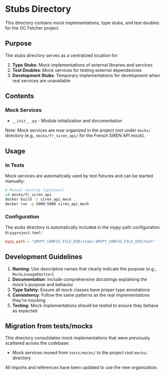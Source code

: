 # Stubs Directory

This directory contains mock implementations, type stubs, and test doubles for the OC Fetcher project.

## Purpose

The stubs directory serves as a centralized location for:

1. **Type Stubs**: Mock implementations of external libraries and services
2. **Test Doubles**: Mock services for testing external dependencies
3. **Development Stubs**: Temporary implementations for development when real services are unavailable

## Contents

### Mock Services

- `__init__.py` - Module initialization and documentation

Note: Mock services are now organized in the project root under `mocks/` directory (e.g., `mocks/fr_siren_api/` for the French SIREN API mock).

## Usage

### In Tests

Mock services are automatically used by test fixtures and can be started manually:

```bash
# Manual testing (optional)
cd mocks/fr_siren_api
docker build -t siren_api_mock .
docker run -p 5000:5000 siren_api_mock
```

### Configuration

The stubs directory is automatically included in the mypy path configuration in `pyproject.toml`:

```toml
mypy_path = "$MYPY_CONFIG_FILE_DIR/stubs:$MYPY_CONFIG_FILE_DIR/test"
```

## Development Guidelines

1. **Naming**: Use descriptive names that clearly indicate the purpose (e.g., `MockLineageEmitter`)
2. **Documentation**: Include comprehensive docstrings explaining the mock's purpose and behavior
3. **Type Safety**: Ensure all mock classes have proper type annotations
4. **Consistency**: Follow the same patterns as the real implementations they're mocking
5. **Testing**: Mock implementations should be tested to ensure they behave as expected

## Migration from tests/mocks

This directory consolidates mock implementations that were previously scattered across the codebase:

- Mock services moved from `tests/mocks/` to the project root `mocks/` directory

All imports and references have been updated to use the new organization.
